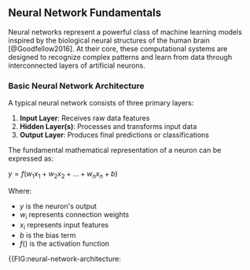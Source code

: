 ## Neural Network Fundamentals

Neural networks represent a powerful class of machine learning models inspired by the biological neural structures of the human brain [@Goodfellow2016]. At their core, these computational systems are designed to recognize complex patterns and learn from data through interconnected layers of artificial neurons.

### Basic Neural Network Architecture

A typical neural network consists of three primary layers:
1. **Input Layer**: Receives raw data features
2. **Hidden Layer(s)**: Processes and transforms input data
3. **Output Layer**: Produces final predictions or classifications

The fundamental mathematical representation of a neuron can be expressed as:

$y = f(w_1x_1 + w_2x_2 + ... + w_nx_n + b)$

Where:
- $y$ is the neuron's output
- $w_i$ represents connection weights
- $x_i$ represents input features
- $b$ is the bias term
- $f()$ is the activation function

{{FIG:neural-network-architecture: